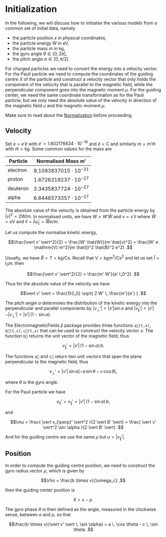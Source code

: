 # Initialization

In the following, we will discuss how to initialise the various models from a common set of initial data, namely
- the particle position $x$ in physical coordinates,
- the particle energy $W$ in eV,
- the particle mass $m$ in kg,
- the gyro angle $\theta \in [0, 2\pi]$,
- the pitch angle $\alpha \in [0, \pi / 2]$.

For charged particles we need to convert the energy into a velocity vector.
For the Pauli particle we need to compute the coordinates of the guiding centre $X$ of the particle and construct a velocity vector that only holds the component of the velocity that is parallel to the magnetic field, while the perpendicular component goes into the magnetic moment $\mu$.
For the guiding center, we need the same coordinate transformation as for the Pauli particle, but we only need the absolute value of the velocity in direction of the magnetic field $u$ and the magnetic moment $\mu$.

Make sure to read about the [Normalization](@ref) before proceeding.


## Velocity

Set $e = e' \hat{e}$ with $e' = 1.602 176 634 \cdot 10^{-19}$ and $\hat{e} = \mathrm{C}$ and similarly $m = m' \hat{m}$ with $\hat{m} = \mathrm{kg}$. Some common values for the mass are

| Particle   | Normalised Mass $m'$          |
| ---------- | ----------------------------- |
| electron   | $9.1093837015 \cdot 10^{-31}$ |
| proton     | $1.6726219237 \cdot 10^{-27}$ |
| deuteron   | $3.3435837724 \cdot 10^{-27}$ |
| alpha      | $6.6446573357 \cdot 10^{-27}$ |

The absolute value of the velocity is obtained from the particle energy by $\vert v \vert^2 = 2 W / m$.
In normalised units, we have $W = W' \hat{W}$ and $v = v' \hat{v}$ where $\hat{W} = e \mathrm{V}$ and $\hat{v} = \hat{l} \hat{\omega}_c = \hat{l} \hat{B} e / m$.

Let us compute the normalise kinetic energy,
```math
\frac{\vert v' \vert^2}{2}
= \frac{W' \hat{W}}{m \hat{v}^2}
= \frac{W' e \mathrm{V} m^2}{m \hat{l}^2 \hat{B}^2 e^2} .
```

Usually, we have $\hat{B} = T = \mathrm{kg} / \mathrm{C} \mathrm{s}$. Recall that $\mathrm{V} = \mathrm{kg} \mathrm{m}^2 / \mathrm{C} \mathrm{s}^2$ and let us set $\hat{l} = l_0 \mathrm{m}$, then
```math
\frac{\vert v' \vert^2}{2}
= \frac{m' W'}{e' l_0^2} .
```

Thus for the absolute value of the velocity we have
```math
\vert v' \vert
= \frac{1}{l_0} \sqrt{ 2 W' \, \frac{m'}{e'} } .
```

The pitch angle $\alpha$ determines the distribution of the kinetic energy into the perpendicular and parallel components by $\vert v_{\perp}' \vert = \vert v' \vert \sin \alpha$ and $\vert v_{\parallel}' \vert = \vert v' \vert - \vert v_{\perp}' \vert = \vert v' \vert \, (1 - \sin \alpha)$.

The ElectromagneticFields.jl package provides three functions `a⃗(t,x)`, `b⃗(t,x)`, `c⃗(t,x)` that can be used to construct the velocity vector $v$.
The function `b⃗` returns the unit vector of the magnetic field, thus
```math
v_{\parallel}' = \vert v' \vert \, (1 - \sin \alpha) \, b .
```
The functions `a⃗` and `c⃗` return two unit vectors that span the plane perpendicular to the magnetic field, thus
```math
v_{\perp}' = \vert v' \vert \, \sin \alpha ( - a \, \sin \theta - c \, \cos \theta ) ,
```
where $\theta$ is the gyro angle.

For the Pauli particle we have
```math
v_0' = v_{\parallel}' = \vert v' \vert \, (1 - \sin \alpha) \, b ,
```
and
```math
\mu = \frac{ \vert v_{\perp}' \vert^2 }{2 \vert B' \vert} = \frac{ \vert v' \vert^2 \sin \alpha }{2 \vert B' \vert} .
```

And for the guiding centre we use the same $\mu$ but $u = \vert v_{\parallel}' \vert$.


## Position

In order to compute the guiding centre position, we need to construct the gyro radius vector $\rho$, which is given by
```math
\rho = \frac{b \times v}{\omega_c} ,
```
then the guiding center position is
```math
X = x - \rho .
```
The gyro phase $\theta$ is then defined as the angle, measured in the clockwise sense, between $a$ and $\rho$, so that
```math
\frac{b \times v}{\vert v' \vert \, \sin \alpha} = a \, \cos \theta - c \, \sin \theta .
```
